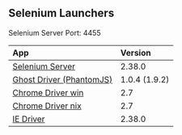 Selenium Launchers
---
Selenium Server Port: 4455

| App | Version |
|:-----------|:-------------|
| [Selenium Server](https://code.google.com/p/selenium/downloads/list) | 2.38.0
| [Ghost Driver (PhantomJS)](https://code.google.com/p/phantomjs/downloads/list) | 1.0.4 (1.9.2)
| [Chrome Driver win](http://chromedriver.storage.googleapis.com/index.html) | 2.7
| [Chrome Driver nix](http://chromedriver.storage.googleapis.com/index.html) | 2.7
| [IE Driver](https://code.google.com/p/selenium/downloads/list) | 2.38.0
